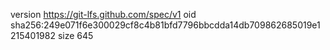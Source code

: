 version https://git-lfs.github.com/spec/v1
oid sha256:249e071f6e300029cf8c4b81bfd7796bbcdda14db709862685019e1215401982
size 645
